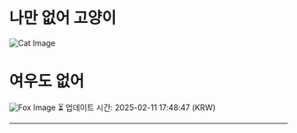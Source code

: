 
# 나만 없어 고양이

![Cat Image](https://cdn2.thecatapi.com/images/OhajKveSR.jpg)

# 여우도 없어
![Fox Image](https://randomfox.ca/images/19.jpg)
⏳ 업데이트 시간: 2025-02-11 17:48:47 (KRW)

---
